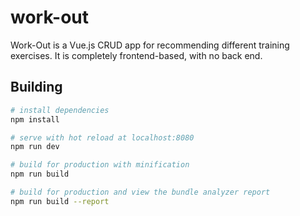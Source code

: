 # work-out

Work-Out is a Vue.js CRUD app for recommending different training exercises.
It is completely frontend-based, with no back end.

## Building

``` bash
# install dependencies
npm install

# serve with hot reload at localhost:8080
npm run dev

# build for production with minification
npm run build

# build for production and view the bundle analyzer report
npm run build --report
```
